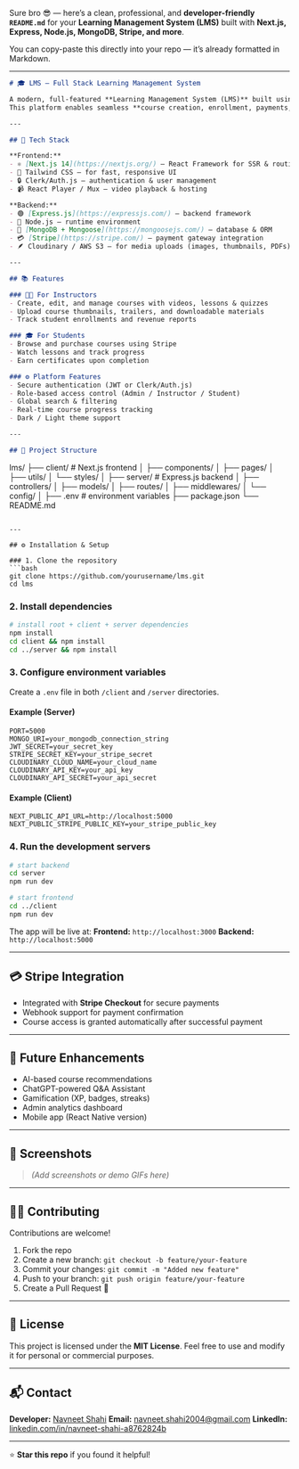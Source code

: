 Sure bro 😎 — here’s a clean, professional, and **developer-friendly `README.md`** for your **Learning Management System (LMS)** built with **Next.js, Express, Node.js, MongoDB, Stripe, and more**.

You can copy-paste this directly into your repo — it’s already formatted in Markdown.

---

```markdown
# 🎓 LMS — Full Stack Learning Management System

A modern, full-featured **Learning Management System (LMS)** built using the **MERN + Next.js stack**, designed for both students and instructors.  
This platform enables seamless **course creation, enrollment, payments, progress tracking, and video streaming** — all powered by modern web technologies.

---

## 🚀 Tech Stack

**Frontend:**  
- ⚛️ [Next.js 14](https://nextjs.org/) — React Framework for SSR & routing  
- 🎨 Tailwind CSS — for fast, responsive UI  
- 🔒 Clerk/Auth.js — authentication & user management  
- 📹 React Player / Mux — video playback & hosting  

**Backend:**  
- 🟢 [Express.js](https://expressjs.com/) — backend framework  
- 🧠 Node.js — runtime environment  
- 🍃 [MongoDB + Mongoose](https://mongoosejs.com/) — database & ORM  
- 💳 [Stripe](https://stripe.com/) — payment gateway integration  
- 🪶 Cloudinary / AWS S3 — for media uploads (images, thumbnails, PDFs)  

---

## 📚 Features

### 👩‍🏫 For Instructors
- Create, edit, and manage courses with videos, lessons & quizzes  
- Upload course thumbnails, trailers, and downloadable materials  
- Track student enrollments and revenue reports  

### 🎓 For Students
- Browse and purchase courses using Stripe  
- Watch lessons and track progress  
- Earn certificates upon completion  

### ⚙️ Platform Features
- Secure authentication (JWT or Clerk/Auth.js)  
- Role-based access control (Admin / Instructor / Student)  
- Global search & filtering  
- Real-time course progress tracking  
- Dark / Light theme support  

---

## 🧩 Project Structure

```

lms/
├── client/                 # Next.js frontend
│   ├── components/
│   ├── pages/
│   ├── utils/
│   └── styles/
│
├── server/                 # Express.js backend
│   ├── controllers/
│   ├── models/
│   ├── routes/
│   ├── middlewares/
│   └── config/
│
├── .env                    # environment variables
├── package.json
└── README.md

````

---

## ⚙️ Installation & Setup

### 1. Clone the repository
```bash
git clone https://github.com/yourusername/lms.git
cd lms
````

### 2. Install dependencies

```bash
# install root + client + server dependencies
npm install
cd client && npm install
cd ../server && npm install
```

### 3. Configure environment variables

Create a `.env` file in both `/client` and `/server` directories.

#### Example (Server)

```env
PORT=5000
MONGO_URI=your_mongodb_connection_string
JWT_SECRET=your_secret_key
STRIPE_SECRET_KEY=your_stripe_secret
CLOUDINARY_CLOUD_NAME=your_cloud_name
CLOUDINARY_API_KEY=your_api_key
CLOUDINARY_API_SECRET=your_api_secret
```

#### Example (Client)

```env
NEXT_PUBLIC_API_URL=http://localhost:5000
NEXT_PUBLIC_STRIPE_PUBLIC_KEY=your_stripe_public_key
```

### 4. Run the development servers

```bash
# start backend
cd server
npm run dev

# start frontend
cd ../client
npm run dev
```

The app will be live at:
**Frontend:** `http://localhost:3000`
**Backend:** `http://localhost:5000`

---

## 💳 Stripe Integration

* Integrated with **Stripe Checkout** for secure payments
* Webhook support for payment confirmation
* Course access is granted automatically after successful payment

---

## 🧠 Future Enhancements

* AI-based course recommendations
* ChatGPT-powered Q&A Assistant
* Gamification (XP, badges, streaks)
* Admin analytics dashboard
* Mobile app (React Native version)

---

## 📸 Screenshots

> *(Add screenshots or demo GIFs here)*

---

## 🧑‍💻 Contributing

Contributions are welcome!

1. Fork the repo
2. Create a new branch: `git checkout -b feature/your-feature`
3. Commit your changes: `git commit -m "Added new feature"`
4. Push to your branch: `git push origin feature/your-feature`
5. Create a Pull Request 🎉

---

## 🪪 License

This project is licensed under the **MIT License**.
Feel free to use and modify it for personal or commercial purposes.

---

## 📬 Contact

**Developer:** [Navneet Shahi](https://github.com/navneetshahi14)
**Email:** [navneet.shahi2004@gmail.com](mailto:navneet.shahi2004@gmail.com)
**LinkedIn:** [linkedin.com/in/navneet-shahi-a8762824b](https://linkedin.com/in/navneet-shahi-a8762824b)

---

⭐ **Star this repo** if you found it helpful!



```
